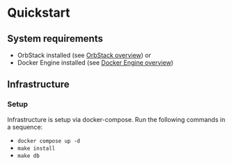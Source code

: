 # Quickstart

## System requirements
- OrbStack installed (see [OrbStack overview](https://orbstack.dev/download))
 or
- Docker Engine installed (see [Docker Engine overview](https://docs.docker.com/install/))

## Infrastructure

### Setup

Infrastructure is setup via docker-compose. Run the following commands in a sequence:

- `docker compose up -d`
- `make install`
- `make db`

